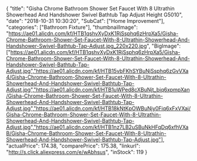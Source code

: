 {
	"title": "Gisha Chrome Bathroom Shower Set Faucet With 8  Ultrathin Showerhead And Handshower Swivel Bathtub Tap Adjust Height G5010",
	"date": "2018-10-31 10:30:20",
	"SubCat": ["Home Improvement"],
	"categories": ["Bathroom Fixture"],
	"thumbnailImage": "https://ae01.alicdn.com/kf/HTB1qshvXyDxK1RjSsphq6zHrpXa5/Gisha-Chrome-Bathroom-Shower-Set-Faucet-With-8-Ultrathin-Showerhead-And-Handshower-Swivel-Bathtub-Tap-Adjust.jpg_220x220.jpg",
	"BigImage": ["https://ae01.alicdn.com/kf/HTB1qshvXyDxK1RjSsphq6zHrpXa5/Gisha-Chrome-Bathroom-Shower-Set-Faucet-With-8-Ultrathin-Showerhead-And-Handshower-Swivel-Bathtub-Tap-Adjust.jpg","https://ae01.alicdn.com/kf/HTB15vbFKhSYBuNjSsphq6zGvVXa4/Gisha-Chrome-Bathroom-Shower-Set-Faucet-With-8-Ultrathin-Showerhead-And-Handshower-Swivel-Bathtub-Tap-Adjust.jpg","https://ae01.alicdn.com/kf/HTB1uWPed8cXBuNjt_biq6xpmpXan/Gisha-Chrome-Bathroom-Shower-Set-Faucet-With-8-Ultrathin-Showerhead-And-Handshower-Swivel-Bathtub-Tap-Adjust.jpg","https://ae01.alicdn.com/kf/HTB18kNtKpOWBuNjy0Fiq6xFxVXaj/Gisha-Chrome-Bathroom-Shower-Set-Faucet-With-8-Ultrathin-Showerhead-And-Handshower-Swivel-Bathtub-Tap-Adjust.jpg","https://ae01.alicdn.com/kf/HTB1nz7LB2uSBuNkHFqDq6xfhVXaB/Gisha-Chrome-Bathroom-Shower-Set-Faucet-With-8-Ultrathin-Showerhead-And-Handshower-Swivel-Bathtub-Tap-Adjust.jpg"],
	"actualPrice": 174.38,
	"comparePrice": 175.38,
	"linkurl": "http://s.click.aliexpress.com/e/wAbhsus",
	"inStock": 119
}
